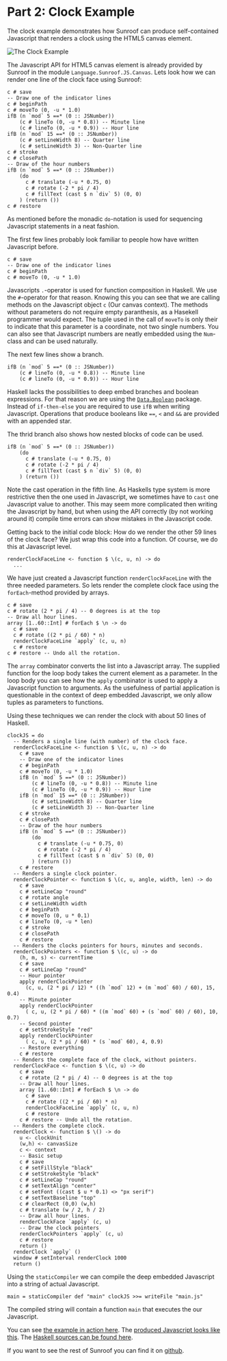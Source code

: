  
# Part 2: Clock Example

The clock example demonstrates how Sunroof can produce self-contained 
Javascript that renders a clock using the HTML5 canvas element.

![The Clock Example](clock.png)

The Javascript API for HTML5 canvas element is already provided by 
Sunroof in the module `Language.Sunroof.JS.Canvas`. 
Lets look how we can render one line of the clock face using Sunroof:

    c # save
    -- Draw one of the indicator lines
    c # beginPath
    c # moveTo (0, -u * 1.0)
    ifB (n `mod` 5 ==* (0 :: JSNumber))
        (c # lineTo (0, -u * 0.8)) -- Minute line
        (c # lineTo (0, -u * 0.9)) -- Hour line
    ifB (n `mod` 15 ==* (0 :: JSNumber))
        (c # setLineWidth 8) -- Quarter line
        (c # setLineWidth 3) -- Non-Quarter line
    c # stroke
    c # closePath
    -- Draw of the hour numbers
    ifB (n `mod` 5 ==* (0 :: JSNumber))
        (do
          c # translate (-u * 0.75, 0)
          c # rotate (-2 * pi / 4)
          c # fillText (cast $ n `div` 5) (0, 0)
        ) (return ())
    c # restore

As mentioned before the monadic `do`-notation is used for sequencing 
Javascript statements in a neat fashion.

The first few lines probably look familiar to people how have written 
Javascript before.

    c # save
    -- Draw one of the indicator lines
    c # beginPath
    c # moveTo (0, -u * 1.0)

Javascripts `.`-operator is used for function composition in Haskell.
We use the `#`-operator for that reason. Knowing this you can see 
that we are calling methods on the Javascript object `c` (Our canvas context).
The methods without parameters do not require empty paranthesis, as
a Hasekell programmer would expect. The tuple used in the call of `moveTo`
is only their to indicate that this parameter is a coordinate, not 
two single numbers. You can also see that Javascript numbers are neatly
embedded using the `Num`-class and can be used naturally.

The next few lines show a branch.

    ifB (n `mod` 5 ==* (0 :: JSNumber))
        (c # lineTo (0, -u * 0.8)) -- Minute line
        (c # lineTo (0, -u * 0.9)) -- Hour line

Haskell lacks the possibilities to deep embed branches and
boolean expressions. For that reason we are using the 
[`Data.Boolean`][BooleanPackage] package. Instead of `if-then-else`
you are required to use `ifB` when writing Javascript. 
Operations that produce booleans
like `==`, `<` and `&&` are provided with an appended star.

The thrid branch also shows how nested blocks of code can be used.

    ifB (n `mod` 5 ==* (0 :: JSNumber))
        (do
          c # translate (-u * 0.75, 0)
          c # rotate (-2 * pi / 4)
          c # fillText (cast $ n `div` 5) (0, 0)
        ) (return ())

Note the cast operation in the fifth line. As Haskells type
system is more restrictive then the one used in Javascript, we sometimes
have to `cast` one Javascript value to another. This may seem more
complicated then writing the Javascript by hand, but when using 
the API correctly (by not working around it) compile time
errors can show mistakes in the Javascript code.

Getting back to the initial code block: How do we render the other 
59 lines of the clock face? We just wrap this code into a function.
Of course, we do this at Javascript level.

    renderClockFaceLine <- function $ \(c, u, n) -> do
      ...

We have just created a Javascript function `renderClockFaceLine` with the 
three needed parameters. So lets render the complete clock face using
the `forEach`-method provided by arrays.

    c # save
    c # rotate (2 * pi / 4) -- 0 degrees is at the top
    -- Draw all hour lines.
    array [1..60::Int] # forEach $ \n -> do
      c # save
      c # rotate ((2 * pi / 60) * n)
      renderClockFaceLine `apply` (c, u, n)
      c # restore
    c # restore -- Undo all the rotation.

The `array` combinator converts the list into a Javascript array. The supplied 
function for the loop body takes the current element as a parameter.
In the loop body you can see how the `apply` combinator is used to 
apply a Javascript function to arguments. As the usefulness of partial 
application is questionable in the context of deep embedded Javascript, 
we only allow tuples as parameters to functions.

Using these techniques we can render the clock with about 50 
lines of Haskell.

    clockJS = do
      -- Renders a single line (with number) of the clock face.
      renderClockFaceLine <- function $ \(c, u, n) -> do
        c # save
        -- Draw one of the indicator lines
        c # beginPath
        c # moveTo (0, -u * 1.0)
        ifB (n `mod` 5 ==* (0 :: JSNumber))
            (c # lineTo (0, -u * 0.8)) -- Minute line
            (c # lineTo (0, -u * 0.9)) -- Hour line
        ifB (n `mod` 15 ==* (0 :: JSNumber))
            (c # setLineWidth 8) -- Quarter line
            (c # setLineWidth 3) -- Non-Quarter line
        c # stroke
        c # closePath
        -- Draw of the hour numbers
        ifB (n `mod` 5 ==* (0 :: JSNumber))
            (do
              c # translate (-u * 0.75, 0)
              c # rotate (-2 * pi / 4)
              c # fillText (cast $ n `div` 5) (0, 0)
            ) (return ())
        c # restore
      -- Renders a single clock pointer.
      renderClockPointer <- function $ \(c, u, angle, width, len) -> do
        c # save
        c # setLineCap "round"
        c # rotate angle
        c # setLineWidth width
        c # beginPath
        c # moveTo (0, u * 0.1)
        c # lineTo (0, -u * len)
        c # stroke
        c # closePath
        c # restore
      -- Renders the clocks pointers for hours, minutes and seconds.
      renderClockPointers <- function $ \(c, u) -> do
        (h, m, s) <- currentTime
        c # save
        c # setLineCap "round"
        -- Hour pointer
        apply renderClockPointer
          (c, u, (2 * pi / 12) * ((h `mod` 12) + (m `mod` 60) / 60), 15, 0.4)
        -- Minute pointer
        apply renderClockPointer
          ( c, u, (2 * pi / 60) * ((m `mod` 60) + (s `mod` 60) / 60), 10, 0.7)
        -- Second pointer
        c # setStrokeStyle "red"
        apply renderClockPointer
          ( c, u, (2 * pi / 60) * (s `mod` 60), 4, 0.9)
        -- Restore everything
        c # restore
      -- Renders the complete face of the clock, without pointers.
      renderClockFace <- function $ \(c, u) -> do
        c # save
        c # rotate (2 * pi / 4) -- 0 degrees is at the top
        -- Draw all hour lines.
        array [1..60::Int] # forEach $ \n -> do
          c # save
          c # rotate ((2 * pi / 60) * n)
          renderClockFaceLine `apply` (c, u, n)
          c # restore
        c # restore -- Undo all the rotation.
      -- Renders the complete clock.
      renderClock <- function $ \() -> do
        u <- clockUnit
        (w,h) <- canvasSize
        c <- context
        -- Basic setup
        c # save
        c # setFillStyle "black"
        c # setStrokeStyle "black"
        c # setLineCap "round"
        c # setTextAlign "center"
        c # setFont ((cast $ u * 0.1) <> "px serif")
        c # setTextBaseline "top"
        c # clearRect (0,0) (w,h)
        c # translate (w / 2, h / 2)
        -- Draw all hour lines.
        renderClockFace `apply` (c, u)
        -- Draw the clock pointers
        renderClockPointers `apply` (c, u)
        c # restore
        return ()
      renderClock `apply` ()
      window # setInterval renderClock 1000
      return ()

Using the `staticCompiler` we can compile 
the deep embedded Javascript into a string of actual Javascript.

    main = staticCompiler def "main" clockJS >>= writeFile "main.js"

The compiled string will contain a function `main` 
that executes the our Javascript.

You can see [the example in action here][ExampleRunning]. 
The [produced Javascript looks like this][ProducedJS]. The 
[Haskell sources can be found here][HaskellSource].

If you want to see the rest of Sunroof you can find it on [github][SunroofClockExample].


[SunroofBlogIntro]: http://www.ittc.ku.edu/csdlblog/?p=88 "Monad Reification in Haskell and the Sunroof Javascript compiler"
[KansasComet]: https://github.com/ku-fpg/kansas-comet "Kansas Comet repository"
[SunroofClockExample]: https://github.com/ku-fpg/sunroof "Sunroof clock example"
[BooleanPackage]: http://hackage.haskell.org/package/Boolean-0.1.2 "Boolean package on Hackage"
[ExampleRunning]: TODO "Sunroof clock example"
[ProducedJS]: TODO "Sunroof clock example"
[HaskellSource]: tutorial.hs "Sunroof clock example"


